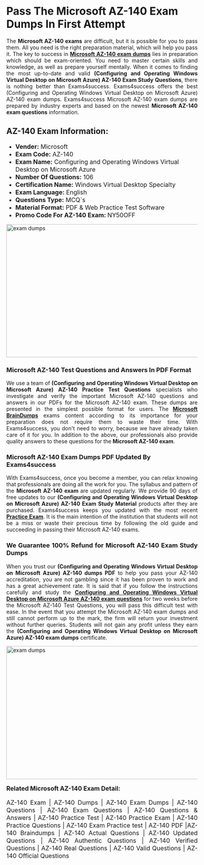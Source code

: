 <h1><strong><strong>Pass The Microsoft AZ-140 Exam Dumps In First Attempt</strong></strong></h1> <p style="text-align:justify">The <strong>Microsoft AZ-140 exams</strong> are difficult, but it is possible for you to pass them. All you need is the right preparation material, which will help you pass it. The key to success in <a href="https://www.exams4success.com/microsoft/az-140-pdf-exam-dumps"><strong>Microsoft AZ-140 exam dumps</strong></a> lies in preparation which should be exam-oriented. You need to master certain skills and knowledge, as well as prepare yourself mentally. When it comes to finding the most up-to-date and valid <strong>(Configuring and Operating Windows Virtual Desktop on Microsoft Azure) AZ-140 Exam Study Questions</strong>, there is nothing better than Exams4success. Exams4success offers the best (Configuring and Operating Windows Virtual Desktop on Microsoft Azure) AZ-140 exam dumps. Exams4success Microsoft AZ-140 exam dumps are prepared by industry experts and based on the newest <strong>Microsoft AZ-140 exam questions</strong> information.</p> <h2><strong><strong>AZ-140 Exam Information:</strong></strong></h2> <ul> <li><span style="font-size:16px"><strong>Vender:</strong> Microsoft</span></li> <li><span style="font-size:16px"><strong>Exam Code:</strong> AZ-140</span></li> <li><span style="font-size:16px"><strong>Exam Name:</strong> Configuring and Operating Windows Virtual Desktop on Microsoft Azure</span></li> <li><span style="font-size:16px"><strong>Number Of Questions:</strong> 106</span></li> <li><span style="font-size:16px"><strong>Certification Name:</strong> Windows Virtual Desktop Specialty</span></li> <li><span style="font-size:16px"><strong>Exam Language:</strong> English</span></li> <li><span style="font-size:16px"><strong>Questions Type:</strong> MCQ`s</span></li> <li><span style="font-size:16px"><strong>Material Format:</strong> PDF & Web Practice Test Software</span></li> <li><span style="font-size:16px"><strong>Promo Code For AZ-140 Exam: </strong>NY50OFF</span></li> </ul> <p><a href="https://www.exams4success.com/microsoft/az-140-pdf-exam-dumps" rel="no-follow"><img alt="exam dumps" src="https://www.certcollections.com/uploads/content/infrist1.png" style="height:350px; width:750px" /></a></p> <h3><strong>Microsoft AZ-140 Test Questions and Answers In PDF Format</strong></h3> <p style="text-align:justify">We use a team of <strong>(Configuring and Operating Windows Virtual Desktop on Microsoft Azure) AZ-140 Practice Test Questions</strong> specialists who investigate and verify the important Microsoft AZ-140 questions and answers in our PDFs for the Microsoft AZ-140 exam. These dumps are presented in the simplest possible format for users. The <a href="https://www.exams4success.com/microsoft-exam-dumps"><strong>Microsoft BrainDumps</strong></a> exams content according to its importance for your preparation does not require them to waste their time. With Exams4success, you don't need to worry, because we have already taken care of it for you. In addition to the above, our professionals also provide quality answers to these questions for the<strong> Microsoft AZ-140 exam</strong>.</p> <h3><strong> Microsoft AZ-140 Exam Dumps PDF Updated By Exams4success</strong></h3> <p style="text-align:justify">With Exams4success, once you become a member, you can relax knowing that professionals are doing all the work for you. The syllabus and pattern of the <strong>Microsoft AZ-140 exam </strong>are updated regularly. We provide 90 days of free updates to our <strong>(Configuring and Operating Windows Virtual Desktop on Microsoft Azure) AZ-140 Exam Study Material</strong> products after they are purchased. Exams4success keeps you updated with the most recent <a href="https://www.exams4success.com/"><strong>Practice Exam</strong></a>. It is the main intention of the institution that students will not be a miss or waste their precious time by following the old guide and succeeding in passing their Microsoft AZ-140 exams.</p> <h3 style="text-align:justify"><strong>We Guarantee 100% Refund for Microsoft AZ-140 Exam Study Dumps</strong></h3> <p style="text-align:justify">When you trust our <strong>(Configuring and Operating Windows Virtual Desktop on Microsoft Azure) AZ-140 dumps PDF</strong> to help you pass your AZ-140 accreditation, you are not gambling since it has been proven to work and has a great achievement rate. It is said that if you follow the instructions carefully and study the <a href="https://www.exams4success.com/microsoft/az-140-pdf-exam-dumps"><strong>Configuring and Operating Windows Virtual Desktop on Microsoft Azure AZ-140 exam questions</strong></a> for two weeks before the Microsoft AZ-140 Test Questions, you will pass this difficult test with ease. In the event that you attempt the Microsoft AZ-140 exam dumps and still cannot perform up to the mark, the firm will return your investment without further queries. Students will not gain any profit unless they earn the <strong>(Configuring and Operating Windows Virtual Desktop on Microsoft Azure) AZ-140 exam dumps</strong> certificate.</p> <p style="text-align:justify"><a href="https://www.exams4success.com/microsoft/az-140-pdf-exam-dumps" rel="no-follow"><img alt="exam dumps" src="https://www.certcollections.com/uploads/content/free_demo1.png" style="height:350px; width:750px" /></a></p> <p style="text-align:justify"><span style="font-size:16px"><strong>Related Microsoft AZ-140 Exam Detail:</strong></span><br /> <br /> <span style="font-size:16px">AZ-140 Exam | AZ-140 Dumps | AZ-140 Exam Dumps | AZ-140 Questions | AZ-140 Exam Questions | AZ-140 Questions & Answers | AZ-140 Practice Test | AZ-140 Practice Exam | AZ-140 Practice Questions | AZ-140 Exam Practice test | AZ-140 PDF |AZ-140 Braindumps | AZ-140 Actual Questions | AZ-140 Updated Questions | AZ-140 Authentic Questions | AZ-140 Verified Questions | AZ-140 Real Questions | AZ-140 Valid Questions | AZ-140 Official Questions</span></p>
